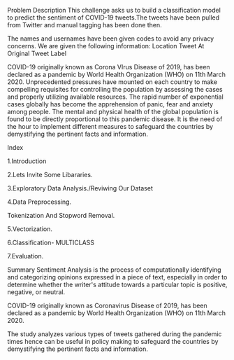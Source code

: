 Problem Description This challenge asks us to build a classification model to predict the sentiment of COVID-19 tweets.The tweets have been pulled from Twitter and manual tagging has been done then.

The names and usernames have been given codes to avoid any privacy concerns. We are given the following information: Location Tweet At Original Tweet Label

COVID-19 originally known as Corona VIrus Disease of 2019, has been declared as a pandemic by World Health Organization (WHO) on 11th March 2020. Unprecedented pressures have mounted on each country to make compelling requisites for controlling the population by assessing the cases and properly utilizing available resources. The rapid number of exponential cases globally has become the apprehension of panic, fear and anxiety among people. The mental and physical health of the global population is found to be directly proportional to this pandemic disease. It is the need of the hour to implement different measures to safeguard the countries by demystifying the pertinent facts and information.

Index

1.Introduction

2.Lets Invite Some Libararies.

3.Exploratory Data Analysis./Reviwing Our Dataset

4.Data Preprocessing.

Tokenization And Stopword Removal.

5.Vectorization.

6.Classification- MULTICLASS

7.Evaluation.

Summary Sentiment Analysis is the process of computationally identifying and categorizing opinions expressed in a piece of text, especially in order to determine whether the writer's attitude towards a particular topic is positive, negative, or neutral.

COVID-19 originally known as Coronavirus Disease of 2019, has been declared as a pandemic by World Health Organization (WHO) on 11th March 2020.

The study analyzes various types of tweets gathered during the pandemic times hence can be useful in policy making to safeguard the countries by demystifying the pertinent facts and information.
